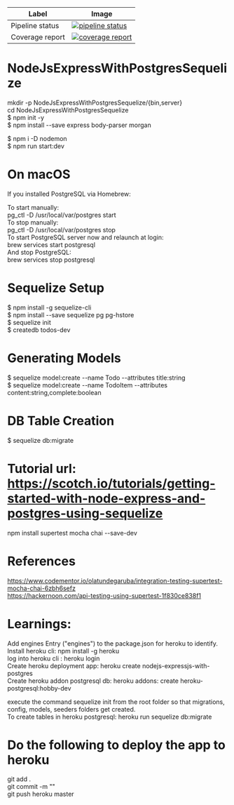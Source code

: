 | Label | Image |
| --- | --- |
| Pipeline status | [![pipeline status](https://gitlab.com/senth542002/NodeJsExpressWithPostgresSequelize/badges/master/pipeline.svg)](https://gitlab.com/senth542002/NodeJsExpressWithPostgresSequelize/commits/master) |
|Coverage report | [![coverage report](https://gitlab.com/senth542002/NodeJsExpressWithPostgresSequelize/badges/master/coverage.svg)](https://gitlab.com/senth542002/NodeJsExpressWithPostgresSequelize/commits/master) |


# NodeJsExpressWithPostgresSequelize <br/>

mkdir -p NodeJsExpressWithPostgresSequelize/{bin,server} <br/>
cd NodeJsExpressWithPostgresSequelize <br/>
$ npm init -y <br/>
$ npm install --save express body-parser morgan <br/>

$ npm i -D nodemon <br/>
$ npm run start:dev <br/>

# On macOS </br>

If you installed PostgreSQL via Homebrew: </br>

To start manually: </br>
pg_ctl -D /usr/local/var/postgres start </br>
To stop manually: </br>
pg_ctl -D /usr/local/var/postgres stop </br>
To start PostgreSQL server now and relaunch at login: </br>
brew services start postgresql </br>
And stop PostgreSQL: </br>
brew services stop postgresql </br>


# Sequelize Setup <br/>

$ npm install -g sequelize-cli <br/>
$ npm install --save sequelize pg pg-hstore <br/>
$ sequelize init <br/>
$ createdb todos-dev <br/>

# Generating Models <br/>
$ sequelize model:create --name Todo --attributes title:string <br/>
$ sequelize model:create --name TodoItem --attributes content:string,complete:boolean <br/>

# DB Table Creation <br/>
$ sequelize db:migrate <br/>

# Tutorial url: https://scotch.io/tutorials/getting-started-with-node-express-and-postgres-using-sequelize <br/>

npm install supertest mocha chai --save-dev  <br/>

# References <br/>
https://www.codementor.io/olatundegaruba/integration-testing-supertest-mocha-chai-6zbh6sefz <br/>
https://hackernoon.com/api-testing-using-supertest-1f830ce838f1 <br/>


# Learnings: <br/>
Add engines Entry ("engines") to the package.json for heroku to identify. <br/>
Install heroku cli: npm install -g heroku <br/>
log into heroku cli : heroku login <br/>
Create heroku deployment app: heroku create nodejs-expressjs-with-postgres <br/>
Create heroku addon postgresql db: heroku addons: create heroku-postgresql:hobby-dev <br/>

execute the command sequelize init from the root folder so that migrations, config, models, seeders folders get created. <br/>
To create tables in heroku postgresql: heroku run sequelize db:migrate <br/>

# Do the following to deploy the app to heroku <br/>
git add . <br/>
git commit -m "" <br/>
git push heroku master <br/>

